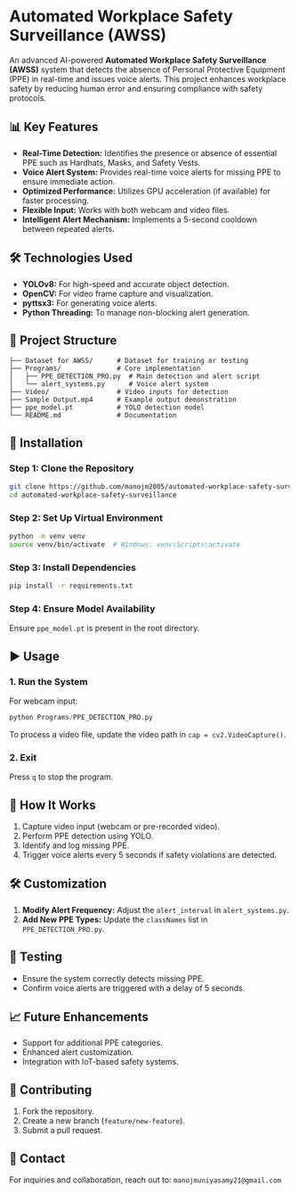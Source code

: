 # Automated Workplace Safety Surveillance (AWSS)

An advanced AI-powered **Automated Workplace Safety Surveillance (AWSS)** system that detects the absence of Personal Protective Equipment (PPE) in real-time and issues voice alerts. This project enhances workplace safety by reducing human error and ensuring compliance with safety protocols.

## 📊 Key Features

- **Real-Time Detection:** Identifies the presence or absence of essential PPE such as Hardhats, Masks, and Safety Vests.
- **Voice Alert System:** Provides real-time voice alerts for missing PPE to ensure immediate action.
- **Optimized Performance:** Utilizes GPU acceleration (if available) for faster processing.
- **Flexible Input:** Works with both webcam and video files.
- **Intelligent Alert Mechanism:** Implements a 5-second cooldown between repeated alerts.

## 🛠️ Technologies Used

- **YOLOv8:** For high-speed and accurate object detection.
- **OpenCV:** For video frame capture and visualization.
- **pyttsx3:** For generating voice alerts.
- **Python Threading:** To manage non-blocking alert generation.

## 📂 Project Structure

```
├── Dataset for AWSS/      # Dataset for training or testing
├── Programs/              # Core implementation
│   ├── PPE_DETECTION_PRO.py  # Main detection and alert script
│   └── alert_systems.py      # Voice alert system
├── Video/                 # Video inputs for detection
├── Sample Output.mp4      # Example output demonstration
├── ppe_model.pt           # YOLO detection model
└── README.md              # Documentation
```

## 📌 Installation

### Step 1: Clone the Repository
```bash
git clone https://github.com/manojm2005/automated-workplace-safety-surveillance.git
cd automated-workplace-safety-surveillance
```

### Step 2: Set Up Virtual Environment
```bash
python -m venv venv
source venv/bin/activate  # Windows: venv\Scripts\activate
```

### Step 3: Install Dependencies
```bash
pip install -r requirements.txt
```

### Step 4: Ensure Model Availability
Ensure `ppe_model.pt` is present in the root directory.

## ▶️ Usage

### 1. Run the System
For webcam input:
```python
python Programs/PPE_DETECTION_PRO.py
```

To process a video file, update the video path in `cap = cv2.VideoCapture()`.

### 2. Exit
Press `q` to stop the program.

## 🧠 How It Works

1. Capture video input (webcam or pre-recorded video).
2. Perform PPE detection using YOLO.
3. Identify and log missing PPE.
4. Trigger voice alerts every 5 seconds if safety violations are detected.

## 🛠️ Customization

1. **Modify Alert Frequency:** Adjust the `alert_interval` in `alert_systems.py`.
2. **Add New PPE Types:** Update the `classNames` list in `PPE_DETECTION_PRO.py`.

## 🔬 Testing

- Ensure the system correctly detects missing PPE.
- Confirm voice alerts are triggered with a delay of 5 seconds.

## 📈 Future Enhancements

- Support for additional PPE categories.
- Enhanced alert customization.
- Integration with IoT-based safety systems.

## 🤝 Contributing

1. Fork the repository.
2. Create a new branch (`feature/new-feature`).
3. Submit a pull request.

## 📧 Contact

For inquiries and collaboration, reach out to: `manojmuniyasamy21@gmail.com`

